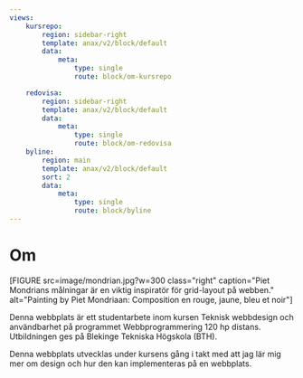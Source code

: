 ```yaml
---
views:
    kursrepo:
        region: sidebar-right
        template: anax/v2/block/default
        data:
            meta:
                type: single
                route: block/om-kursrepo

    redovisa:
        region: sidebar-right
        template: anax/v2/block/default
        data:
            meta:
                type: single
                route: block/om-redovisa
    byline:
        region: main
        template: anax/v2/block/default
        sort: 2
        data:    
            meta:
                type: single
                route: block/byline
---
```

Om
=========================

[FIGURE src=image/mondrian.jpg?w=300 class="right" caption="Piet Mondrians målningar är en viktig inspiratör för grid-layout på webben." alt="Painting by Piet Mondriaan: Composition en rouge, jaune, bleu et noir"]

Denna webbplats är ett studentarbete inom kursen Teknisk webbdesign och användbarhet på programmet Webbprogrammering 120 hp distans. Utbildningen ges på Blekinge Tekniska Högskola (BTH).

Denna webbplats utvecklas under kursens gång i takt med att jag lär mig mer om design och hur den kan implementeras på en webbplats.
